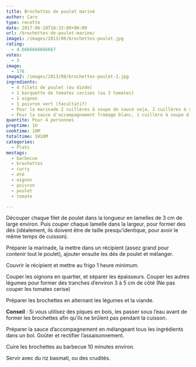 ```yaml
---
title: Brochettes de poulet mariné
author: Caro
type: recette
date: 2017-06-10T18:33:09+00:00
url: /brochettes-de-poulet-marine/
image1: /images/2013/08/brochettes-poulet.jpg
rating:
  - 4.6666666666667
votes:
  - 3
image:
  - 176
image2: /images/2013/08/brochettes-poulet-2.jpg
ingredients:
  - 4 filets de poulet (ou dinde)
  - 1 barquette de tomates cerises (ou 3 tomates)
  - 1 oignon
  - 1 poivron vert (facultatif)
  - Pour la marinade 2 cuillères à soupe de sauce soja, 2 cuillères à soupe d'huile d'olive, 2 cuillères à soupe de jus de citron, 1 cuillère à café de curry, sel, poivre
  - Pour la sauce d'accompagnement fromage blanc, 1 cuillère à soupe d'huile d'olive, cuillère à soupe de moutarde, ciboulette, sel, poivre
quantite: Pour 4 personnes
preptime: 1H
cooktime: 10M
totaltime: 1H10M
categories:
  - Plats
mestags:
  - barbecue
  - brochettes
  - curry
  - été
  - oignon
  - poivron
  - poulet
  - tomate

---
```

Découper chaque filet de poulet dans la longueur en lamelles de 3 cm de large environ. Puis couper chaque lamelle dans la largeur, pour former des dés (idéalement, ils doivent être de taille presqu&rsquo;identique, pour avoir le même temps de cuisson).

Préparer la marinade, la mettre dans un récipient (assez grand pour contenir tout le poulet), ajouter ensuite les dés de poulet et mélanger.

Couvrir le récipient et mettre au frigo 1 heure minimum.

Couper les oignons en quartier, et séparer les épaisseurs. Couper les autres légumes pour former des tranches d&rsquo;environ 3 à 5 cm de côté (Ne pas couper les tomates cerise)

Préparer les brochettes en alternant les légumes et la viande.

**Conseil** : Si vous utilisez des piques en bois, les passer sous l&rsquo;eau avant de former les brochettes afin qu&rsquo;ils ne brûlent pas pendant la cuisson.

Préparer la sauce d&rsquo;accompagnement en mélangeant tous les ingrédients dans un bol. Goûter et rectifier l&rsquo;assaisonnement.

Cuire les brochettes au barbecue 10 minutes environ.

Servir avec du riz basmati, ou des crudités.

